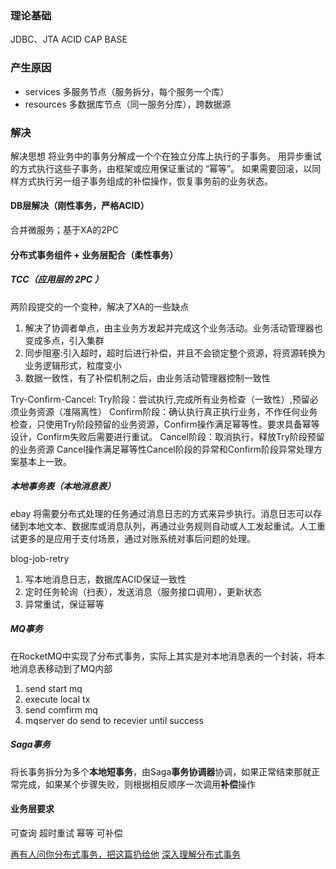 ### 理论基础
JDBC、JTA
ACID
CAP
BASE

### 产生原因
* services  多服务节点（服务拆分，每个服务一个库）
* resources 多数据库节点（同一服务分库），跨数据源

### 解决

解决思想
将业务中的事务分解成一个个在独立分库上执行的子事务。
用异步重试的方式执行这些子事务，由框架或应用保证重试的 “幂等”。
如果需要回滚，以同样方式执行另一组子事务组成的补偿操作，恢复事务前的业务状态。

#### DB层解决（刚性事务，严格ACID） 
合并微服务；基于XA的2PC

#### 分布式事务组件 + 业务层配合（柔性事务）
##### TCC（应用层的 2PC ）
两阶段提交的一个变种，解决了XA的一些缺点
1. 解决了协调者单点，由主业务方发起并完成这个业务活动。业务活动管理器也变成多点，引入集群
2. 同步阻塞:引入超时，超时后进行补偿，并且不会锁定整个资源，将资源转换为业务逻辑形式，粒度变小
3. 数据一致性，有了补偿机制之后，由业务活动管理器控制一致性

Try-Confirm-Cancel:
Try阶段：尝试执行,完成所有业务检查（一致性）,预留必须业务资源（准隔离性）
Confirm阶段：确认执行真正执行业务，不作任何业务检查，只使用Try阶段预留的业务资源，Confirm操作满足幂等性。要求具备幂等设计，Confirm失败后需要进行重试。
Cancel阶段：取消执行，释放Try阶段预留的业务资源 Cancel操作满足幂等性Cancel阶段的异常和Confirm阶段异常处理方案基本上一致。

##### 本地事务表（本地消息表）
ebay
将需要分布式处理的任务通过消息日志的方式来异步执行。消息日志可以存储到本地文本、数据库或消息队列，再通过业务规则自动或人工发起重试。人工重试更多的是应用于支付场景，通过对账系统对事后问题的处理。 

blog-job-retry
1. 写本地消息日志，数据库ACID保证一致性
2. 定时任务轮询（扫表），发送消息（服务接口调用），更新状态
3. 异常重试，保证幂等

##### MQ事务
在RocketMQ中实现了分布式事务，实际上其实是对本地消息表的一个封装，将本地消息表移动到了MQ内部

1. send start mq
2. execute local tx
3. send comfirm mq
4. mqserver do send to recevier until success

##### Saga事务
将长事务拆分为多个**本地短事务**，由Saga**事务协调器**协调，如果正常结束那就正常完成，如果某个步骤失败，则根据相反顺序一次调用**补偿**操作

#### 业务层要求
可查询
超时重试
幂等
可补偿

[再有人问你分布式事务，把这篇扔给他](https://www.cnblogs.com/bigben0123/p/9453830.html)
[深入理解分布式事务](http://www.codeceo.com/article/distributed-transaction.html)
